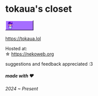 # tokaua's closet
![Button](/assets/images/buttons/tokaua.lol.gif)

https://tokaua.lol

Hosted at:<br>
☆ https://nekoweb.org

suggestions and feedback appreciated :3
##### made with ❤
###### 2024 ~ Present